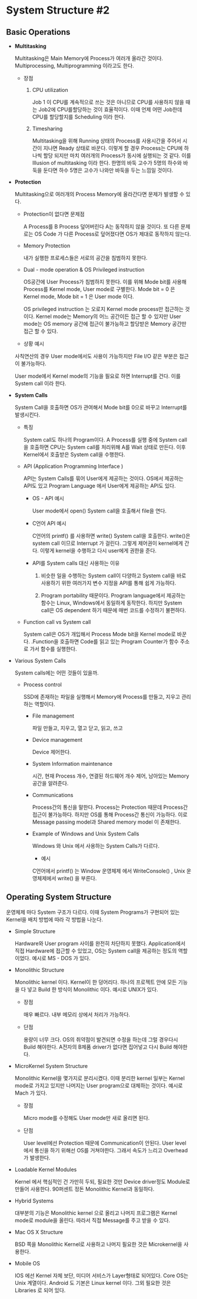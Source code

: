 # System Structure #2 



## Basic Operations

- **Multitasking**

  Multitasking은  Main Memory에 Process가 여러개 올라간 것이다. Multiprocessing, Multiprogramming 이라고도 한다. 

  - 장점

    1. CPU utilization

       Job 1 이 CPU를 계속적으로 쓰는 것은 아니므로 CPU를 사용하지 않을 때는 Job2에 CPU를할당하는 것이 효율적이다. 이때 언제 어떤 Job한데 CPU를 할당할지를 Scheduling 이라 한다. 

    2. Timesharing

       Multitasking을 위해  Running 상태의 Process를 사용시간을 주어서 시간이 지나면 Ready 상태로 바꾼다. 이렇게 할 경우 Process는 CPU에 하나씩 할당 되지만 마치 여러개의 Process가 동시에 실행되는 것 같다. 이를 Illusion of multitasking 이라 한다. 한명의 바둑 고수가 5명의 하수와 바둑을 둔다면 하수 5명은 고수가 나와만 바둑을 두는 느낌일 것이다. 
       
       

- **Protection**

  Multitasking으로 여러개의 Process Memory에 올라간다면 문제가 발생할 수 있다. 

  - Protection이 없다면 문제점

    A Process를 B Process 덮어버린다 A는 동작하지 않을 것이다. 또 다른 문제로는 OS Code 가 다른 Process로 덮어졌다면 OS가 제대로 동작하지 않는다. 

  - Memory Protection

    내가 실행한 프로세스들은 서로의 공간을 침범하지 못한다.

  - Dual - mode operation & OS Privileged instruction

    OS공간에 User Process가 침범하지 못한다. 이를 위해 Mode bit를 사용해 Process를 Kernel mode,  User mode로 구별한다.  Mode bit = 0 은 Kernel mode, Mode bit = 1 은 User mode 이다. 

    OS privileged instruction 는 오로지 Kernel mode process만 접근하는 것이다.  Kernel mode는 Memory의 어느 공간이든 접근 할  수 있지만 User mode는 OS memory 공간에 접근이 불가능하고 할당받은 Memory 공간만 접근 할 수 있다. 

  -   상황 예시

    사칙연산의 경우 User mode에서도 사용이 가능하지만 File I/O 같은 부분은 접근이 불가능하다.

    User mode에서 Kernel mode의 기능을 필요로 하면 Interrupt를 건다. 이를 System call 이라 한다.

    
  
- **System Calls**

    System Call을 호출하면 OS가 관여해서 Mode bit를 0으로 바꾸고 Interrupt를 발생시킨다. 

    - 특징 

      System call도 하나의 Program이다.  A Process를 실행 중에  System call을 호출하면 CPU는 System call를 처리위해 A를 Wait 상태로 만든다. 이후 Kernel에서 호출받은 System call을 수행한다. 

    - API (Application Programming Interface )

      API는 System Calls를 묶어 User에게 제공하는 것이다. OS에서 제공하는 API도 있고 Program Language 에서 User에게 제공하는 API도 있다. 

      - OS - API 예시  

        User mode에서 open() System call을 호출해서 file을 연다. 

      - C언어 API 예시

        C언어의 printf() 를 사용하면 write() System call을 호출한다. write()은 system call 이므로 Interrupt 가 걸린다. 그렇게 제어권이 kernel에게 간다. 이렇게 kernel을 수행하고 다시 user에게 권한을 준다.

      - API를 System calls 대신 사용하는 이유 

        1. 비슷한 일을 수행하는 System call이 다양하고 System call을 바로 사용하기 위한 여러가지 변수 지정을 API를 통해 쉽게 가능하다. 

        2. Program portability 때문이다. Program language에서 제공하는 함수는 Linux, Windows에서 동일하게 동작한다.  하지만 System call은 OS dependent 하기 때문에 매번 코드를 수정하기 불편하다. 

    - Function call vs System call

      System call은 OS가 개입해서 Process Mode bit을 Kernel mode로 바꾼다. .Function을 호출하면 Code를 읽고 있는 Program Counter가 함수 주소로 가서 함수를 실행한다.
    
    
- Various System Calls
  
  System calls에는 어떤 것들이 있을까.
  
  - Process control
    
    SSD에 존재하는 파일을 실행해서 Memory에 Process를 만들고, 지우고 관리하는 역할이다. 

      - File management

        파일 만들고, 지우고, 열고 닫고, 읽고, 쓰고 

      - Device management

        Device 제어한다.

      - System Information maintenance

        시간, 현재 Process 개수, 연결된 하드웨어 개수 제어, 남아있는 Memory 공간을 알려준다. 

      - Communications

        Process간의 통신을 말한다. Process는 Protection 때문데 Process간 접근이 불가능하다. 하지만 OS를 통해 Process간 통신이 가능하다. 이로 Message passing model과 Shared memory model 이 존재한다. 

    - Example of Windows and Unix System Calls

      Windows 와 Unix 에서 사용하는 System Calls가 다르다. 

      -  예시 

        C언어에서 printf() 는 Window 운영체제 에서 WriteConsole() , Unix 운영체제에서 write() 을 부른다. 
  
      


## Operating System Structure

운영체제 마다 System 구조가 다르다. 이때 System Programs가 구현되어 있는 Kernel을 배치 방법에 따라 각 방법을 나눈다. 
  - Simple Structure
    
    Hardware와 User program 사이를 완전히 차단하지 못했다. Application에서 직접 Hardware에 접근할 수 있었고, OS는 System call을 제공하는 정도의 역할이었다. 예시로 MS - DOS 가 있다. 
    
  - Monolithic Structure

    Monolithic kernel 이다.  Kernel이 한 덩어리다. 하나의 프로젝트 안에 모든 기능을 다 넣고 Build 한 방식이  Monolithic 이다. 예시로 UNIX가 있다. 

    - 장점

      매우 빠르다. 내부 메모리 상에서 처리가 가능하다.

    - 단점 

      용량이 너무 크다. OS의 취약점이 발견되면 수정을 하는데 그럴 경우다시 Build 해야한다. A전자의 B제품 driver가 없다면 집어넣고 다시 Build 해야한다.
    
  - MicroKernel System Structure

    Monolithic Kernel을 몇가지로 분리시켰다. 이때 분리한 kernel 일부는 Kernel mode로 가지고 있지만 나머지는 User program으로 대체하는 것이다. 예시로 Mach 가 있다. 

    - 장점

      Micro mode를 수정해도 User mode만 새로 올리면 된다.

    - 단점 

      User level에선 Protection 때문에 Communication이 안된다.  User level 에서 통신을 하기 위해선  OS를 거쳐야한다. 그래서 속도가 느리고 Overhead가 발생한다. 

- Loadable Kernel Modules

    Kernel 에서 핵심적인 건 가만히 두되, 필요한 것만 Device driver정도 Module로 만들어 사용한다. 90퍼센트 정돈 Monolithic Kernel과 동일하다. 

- Hybrid Systems

  대부분의 기능은 Monolithic kernel 으로 올리고 나머지 프로그램은 Kernel mode로 module을 올린다. 따라서 직접 Message를 주고 받을 수 있다.

- Mac OS X Structure

  BSD 쪽을 Monolithic Kernel로 사용하고 나머지 필요한 것은 Microkernel을 사용한다. 

- Mobile OS

  IOS 에선  Kernel 자체 보단, 미디어 서비스가 Layer형태로 되어있다. Core OS는 Unix 계열이다.
  Android 도 기본은 Linux kernel 이다. 그외 필요한 것은 Libraries 로 되어 있다.

 
